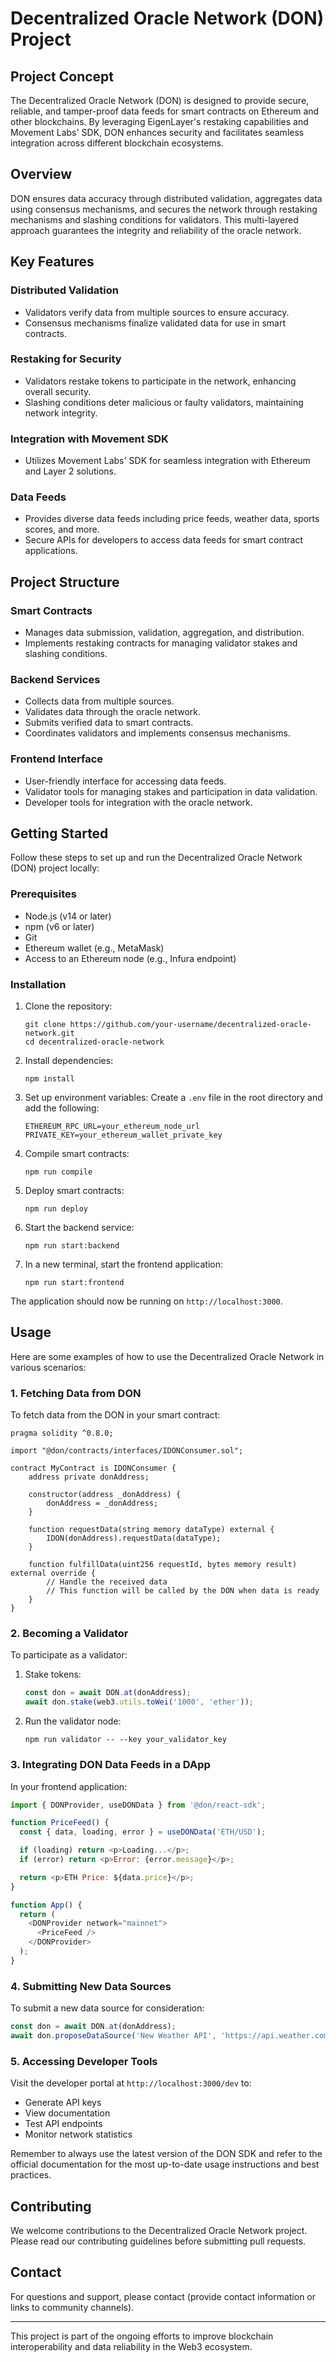 # Decentralized Oracle Network (DON) Project

## Project Concept

The Decentralized Oracle Network (DON) is designed to provide secure, reliable, and tamper-proof data feeds for smart contracts on Ethereum and other blockchains. By leveraging EigenLayer's restaking capabilities and Movement Labs' SDK, DON enhances security and facilitates seamless integration across different blockchain ecosystems.

## Overview

DON ensures data accuracy through distributed validation, aggregates data using consensus mechanisms, and secures the network through restaking mechanisms and slashing conditions for validators. This multi-layered approach guarantees the integrity and reliability of the oracle network.

## Key Features

### Distributed Validation
- Validators verify data from multiple sources to ensure accuracy.
- Consensus mechanisms finalize validated data for use in smart contracts.

### Restaking for Security
- Validators restake tokens to participate in the network, enhancing overall security.
- Slashing conditions deter malicious or faulty validators, maintaining network integrity.

### Integration with Movement SDK
- Utilizes Movement Labs' SDK for seamless integration with Ethereum and Layer 2 solutions.

### Data Feeds
- Provides diverse data feeds including price feeds, weather data, sports scores, and more.
- Secure APIs for developers to access data feeds for smart contract applications.

## Project Structure

### Smart Contracts
- Manages data submission, validation, aggregation, and distribution.
- Implements restaking contracts for managing validator stakes and slashing conditions.

### Backend Services
- Collects data from multiple sources.
- Validates data through the oracle network.
- Submits verified data to smart contracts.
- Coordinates validators and implements consensus mechanisms.

### Frontend Interface
- User-friendly interface for accessing data feeds.
- Validator tools for managing stakes and participation in data validation.
- Developer tools for integration with the oracle network.

## Getting Started

Follow these steps to set up and run the Decentralized Oracle Network (DON) project locally:

### Prerequisites

- Node.js (v14 or later)
- npm (v6 or later)
- Git
- Ethereum wallet (e.g., MetaMask)
- Access to an Ethereum node (e.g., Infura endpoint)

### Installation

1. Clone the repository:
   ```
   git clone https://github.com/your-username/decentralized-oracle-network.git
   cd decentralized-oracle-network
   ```

2. Install dependencies:
   ```
   npm install
   ```

3. Set up environment variables:
   Create a `.env` file in the root directory and add the following:
   ```
   ETHEREUM_RPC_URL=your_ethereum_node_url
   PRIVATE_KEY=your_ethereum_wallet_private_key
   ```

4. Compile smart contracts:
   ```
   npm run compile
   ```

5. Deploy smart contracts:
   ```
   npm run deploy
   ```

6. Start the backend service:
   ```
   npm run start:backend
   ```

7. In a new terminal, start the frontend application:
   ```
   npm run start:frontend
   ```

The application should now be running on `http://localhost:3000`.

## Usage

Here are some examples of how to use the Decentralized Oracle Network in various scenarios:

### 1. Fetching Data from DON

To fetch data from the DON in your smart contract:

```solidity
pragma solidity ^0.8.0;

import "@don/contracts/interfaces/IDONConsumer.sol";

contract MyContract is IDONConsumer {
    address private donAddress;
    
    constructor(address _donAddress) {
        donAddress = _donAddress;
    }
    
    function requestData(string memory dataType) external {
        IDON(donAddress).requestData(dataType);
    }
    
    function fulfillData(uint256 requestId, bytes memory result) external override {
        // Handle the received data
        // This function will be called by the DON when data is ready
    }
}
```

### 2. Becoming a Validator

To participate as a validator:

1. Stake tokens:
   ```javascript
   const don = await DON.at(donAddress);
   await don.stake(web3.utils.toWei('1000', 'ether'));
   ```

2. Run the validator node:
   ```
   npm run validator -- --key your_validator_key
   ```

### 3. Integrating DON Data Feeds in a DApp

In your frontend application:

```javascript
import { DONProvider, useDONData } from '@don/react-sdk';

function PriceFeed() {
  const { data, loading, error } = useDONData('ETH/USD');

  if (loading) return <p>Loading...</p>;
  if (error) return <p>Error: {error.message}</p>;

  return <p>ETH Price: ${data.price}</p>;
}

function App() {
  return (
    <DONProvider network="mainnet">
      <PriceFeed />
    </DONProvider>
  );
}
```

### 4. Submitting New Data Sources

To submit a new data source for consideration:

```javascript
const don = await DON.at(donAddress);
await don.proposeDataSource('New Weather API', 'https://api.weather.com', 'hourly');
```

### 5. Accessing Developer Tools

Visit the developer portal at `http://localhost:3000/dev` to:
- Generate API keys
- View documentation
- Test API endpoints
- Monitor network statistics

Remember to always use the latest version of the DON SDK and refer to the official documentation for the most up-to-date usage instructions and best practices.

## Contributing

We welcome contributions to the Decentralized Oracle Network project. Please read our contributing guidelines before submitting pull requests.



## Contact

For questions and support, please contact (provide contact information or links to community channels).

---

This project is part of the ongoing efforts to improve blockchain interoperability and data reliability in the Web3 ecosystem.